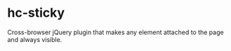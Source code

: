hc-sticky
=========

Cross-browser jQuery plugin that makes any element attached to the page and always visible.
